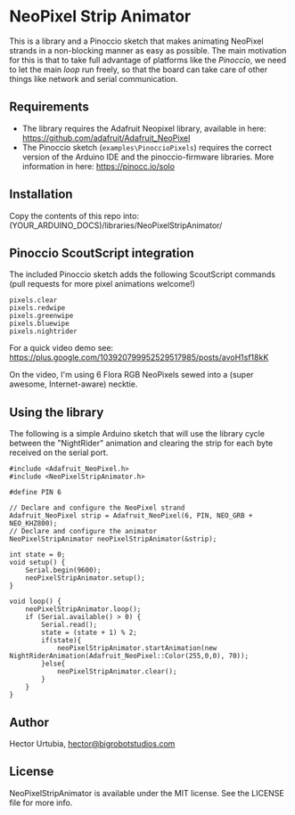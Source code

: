 # NeoPixel Strip Animator
This is a library and a Pinoccio sketch that makes animating NeoPixel strands in a non-blocking manner as easy as possible. The main motivation for this is that to take full advantage of platforms like the *Pinoccio*, we need to let the main *loop* run freely, so that the board can take care of other things like network and serial communication.

## Requirements
* The library requires the Adafruit Neopixel library, available in here: https://github.com/adafruit/Adafruit_NeoPixel
* The Pinoccio sketch (`examples\PinoccioPixels`) requires the correct version of the Arduino IDE and the pinoccio-firmware libraries. More information in here: https://pinocc.io/solo

## Installation
Copy the contents of this repo into:
(YOUR_ARDUINO_DOCS)/libraries/NeoPixelStripAnimator/

## Pinoccio ScoutScript integration

The included Pinoccio sketch adds the following ScoutScript commands (pull requests for more pixel animations welcome!)

    pixels.clear
    pixels.redwipe
    pixels.greenwipe
    pixels.bluewipe
    pixels.nightrider
    
For a quick video demo see: https://plus.google.com/103920799952529517985/posts/avoH1sf18kK

On the video, I'm using 6 Flora RGB NeoPixels sewed into a (super awesome, Internet-aware) necktie. 

## Using the library

The following is a simple Arduino sketch that will use the library cycle between the "NightRider" animation and clearing the strip for each byte received on the serial port.

    #include <Adafruit_NeoPixel.h>
    #include <NeoPixelStripAnimator.h>
    
    #define PIN 6
    
    // Declare and configure the NeoPixel strand
    Adafruit_NeoPixel strip = Adafruit_NeoPixel(6, PIN, NEO_GRB + NEO_KHZ800);
    // Declare and configure the animator
    NeoPixelStripAnimator neoPixelStripAnimator(&strip);
    
    int state = 0;
    void setup() {
        Serial.begin(9600);
        neoPixelStripAnimator.setup();
    }
    
    void loop() {
        neoPixelStripAnimator.loop();
        if (Serial.available() > 0) {
            Serial.read();
            state = (state + 1) % 2;
            if(state){
                neoPixelStripAnimator.startAnimation(new NightRiderAnimation(Adafruit_NeoPixel::Color(255,0,0), 70));
            }else{
                neoPixelStripAnimator.clear();
            }
        }
    }
    
## Author

Hector Urtubia, hector@bigrobotstudios.com

## License

NeoPixelStripAnimator is available under the MIT license. See the LICENSE file for more info.

    
